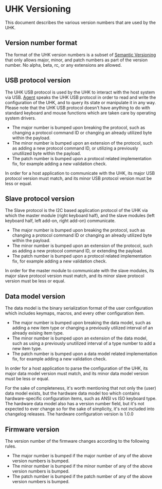 # UHK Versioning

This document describes the various version numbers that are used by the UHK.

## Version number format

The format of the UHK version numbers is a subset of [Semantic Versioning](http://semver.org/) that only allows major, minor, and patch numbers as part of the version number. No alpha, beta, rc, or any extensions are allowed.

## USB protocol version

The UHK USB protocol is used by the UHK to interact with the host system via USB. [Agent](https://github.com/UltimateHackingKeyboard/agent) speaks the UHK USB protocol in order to read and write the configuration of the UHK, and to query its state or manipulate it in any way. Please note that the UHK USB protocol doesn't have anything to do with standard keyboard and mouse functions which are taken care by operating system drivers.

* The major number is bumped upon breaking the protocol, such as changing a protocol command ID or changing an already utilized byte within the payload.
* The minor number is bumped upon an extension of the protocol, such as adding a new protocol command ID, or utilizing a previously unutilized byte within the payload.
* The patch number is bumped upon a protocol related implementation fix, for example adding a new validation check.

In order for a host application to communicate with the UHK, its major USB protocol version must match, and its minor USB protocol version must be less or equal.

## Slave protocol version

The Slave protocol is the I2C based application protocol of the UHK via which the master module (right keyboard half), and the slave modules (left keyboard half, left add-on, right add-on) communicate.

* The major number is bumped upon breaking the protocol, such as changing a protocol command ID or changing an already utilized byte within the payload.
* The minor number is bumped upon an extension of the protocol, such as adding a new protocol command ID, or extending the payload.
* The patch number is bumped upon a protocol related implementation fix, for example adding a new validation check.

In order for the master module to communicate with the slave modules, its major slave protocol version must match, and its minor slave protocol version must be less or equal.

## Data model version

The data model is the binary serialization format of the user configuration which includes keymaps, macros, and every other configuration item.

* The major number is bumped upon breaking the data model, such as adding a new item type or changing a previously utilized interval of an already exising item type.
* The minor number is bumped upon an extension of the data model, such as using a previously unutilized interval of a type number to add a new item type.
* The patch number is bumped upon a data model related implementation fix, for example adding a new validation check.

In order for a host application to parse the configuration of the UHK, its major data model version must match, and its minor data model version must be less or equal.

For the sake of completeness, it's worth mentioning that not only the (user) data model exists, but the hardware data model too which contains hardware-specific configuration items, such as ANSI vs ISO keyboard type. The hardware data model also has a version number field, but it's not expected to ever change so for the sake of simplicity, it's not included into changelog releases. The hardware configuration version is 1.0.0

## Firmware version

The version number of the firmware changes according to the following rules.

* The major number is bumped if the major number of any of the above version numbers is bumped.
* The minor number is bumped if the minor number of any of the above version numbers is bumped.
* The patch number is bumped if the patch number of any of the above version numbers is bumped.
